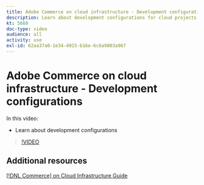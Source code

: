 ```yaml
---
title: Adobe Commerce on cloud infrastructure - Development configurations
description: Learn about development configurations for cloud projects.
kt: 5660
doc-type: video
audience: all
activity: use
exl-id: 62aa37a0-1e34-4915-b16e-6c6a9803a967
---
```

# Adobe Commerce on cloud infrastructure - Development configurations

In this video:

- Learn about development configurations

>[!VIDEO](https://video.tv.adobe.com/v/35696?quality=12&learn=on)

## Additional resources

[[!DNL Commerce] on Cloud Infrastructure Guide](https://experienceleague.adobe.com/docs/commerce-cloud-service/user-guide/overview.html)
